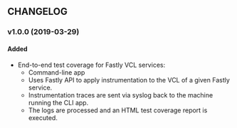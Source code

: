 ## CHANGELOG

### v1.0.0 (2019-03-29)
#### Added
* End-to-end test coverage for Fastly VCL services:
  * Command-line app
  * Uses Fastly API to apply instrumentation to the VCL of a given Fastly service.
  * Instrumentation traces are sent via syslog back to the machine running the CLI app.
  * The logs are processed and an HTML test coverage report is executed.
